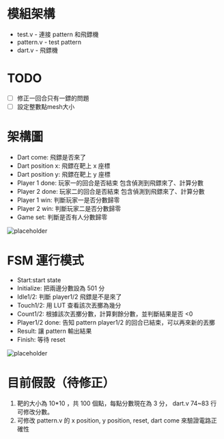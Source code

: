 # 模組架構
* test.v - 連接 pattern 和飛鏢機
* pattern.v - test pattern
* dart.v - 飛鏢機 

# TODO
- [ ]  修正一回合只有一鏢的問題
- [ ]  設定整數點mesh大小

# 架構圖
- Dart come: 飛鏢是否來了
- Dart position x: 飛鏢在靶上 x 座標
- Dart position y: 飛鏢在靶上 y 座標
- Player 1 done: 玩家一的回合是否結束 包含偵測到飛鏢來了、計算分數
- Player 2 done: 玩家二的回合是否結束 包含偵測到飛鏢來了、計算分數
- Player 1 win: 判斷玩家一是否分數歸零
- Player 2 win: 判斷玩家二是否分數歸零
- Game set: 判斷是否有人分數歸零

![placeholder](../master/myFolder/image.png)

# FSM 運行模式
- Start:start state
- Initialize: 把兩邊分數設為 501 分
- Idle1/2: 判斷 player1/2 飛鏢是不是來了
- Touch1/2: 用 LUT 查看該次丟擲為幾分
- Count1/2: 根據該次丟擲分數，計算剩餘分數，並判斷結果是否 <0
- Player1/2 done: 告知 pattern player1/2 的回合已結束，可以再來新的丟擲
- Result: 讓 pattern 輸出結果
- Finish: 等待 reset

![placeholder](../master/myFolder/image.png)

# 目前假設（待修正）
1. 靶的大小為 10*10 ，共 100 個點，每點分數現在為 3 分， dart.v 74~83 行可修改分數。
2. 可修改 pattern.v 的 x position, y position, reset, dart come 來驗證電路正確性
